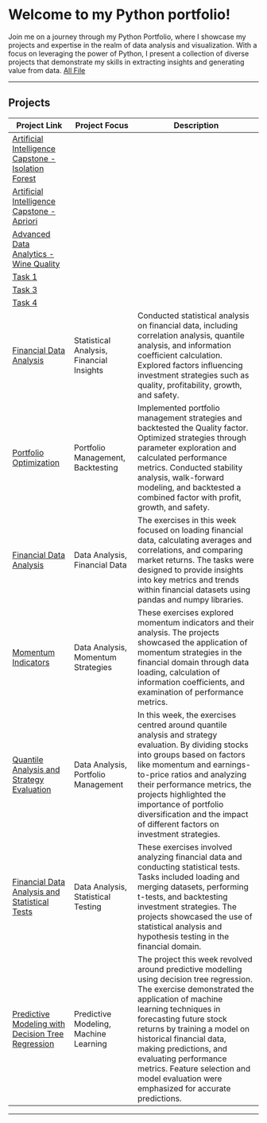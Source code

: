 # Welcome to my Python portfolio!
Join me on a journey through my Python Portfolio, where I showcase my projects and expertise in the realm of data analysis and visualization. With a focus on leveraging the power of Python, I present a collection of diverse projects that demonstrate my skills in extracting insights and generating value from data. [All File](https://drive.google.com/drive/folders/1xeRbBTTlC5fgg6mCHbIBiXvfWdLoEACO?usp=sharing)

---
## Projects

| Project Link | Project Focus | Description |
|--------------|---------------|-------------|
| [Artificial Intelligence Capstone - Isolation Forest](https://colab.research.google.com/drive/1ndBlsvQXI5gdzdWQGDjD1Z9DNMAeX91X?usp=sharing) |  |  |
| [Artificial Intelligence Capstone - Apriori](https://colab.research.google.com/drive/1FbB2AdVLi72MOtoaT0XORRzYxzfee5YP?usp=sharing) |  |  |
| [Advanced Data Analytics - Wine Quality](https://colab.research.google.com/drive/1VHw0KAdTXJCYDtPK6TdNBeF_oDAbjifn?usp=sharing) |  |  |
| [Task 1](https://colab.research.google.com/drive/1xNh5bgJZz-3u50Q-e0LquTD8oehMJX5G) |  |  |
| [Task 3](https://colab.research.google.com/drive/1X3MqwI550VbUvPOn0u6Zkx_X3nMG8Lm2) |  |  |
| [Task 4](https://colab.research.google.com/drive/1jCI2UD7egXU3xBujJgmzaDKlRiRP23_J?usp=sharing) |  |  |
| [Financial Data Analysis](https://colab.research.google.com/drive/1hFkIaVYeagi_uMEyi1ag1tHPk-MRUv4O) | Statistical Analysis, Financial Insights | Conducted statistical analysis on financial data, including correlation analysis, quantile analysis, and information coefficient calculation. Explored factors influencing investment strategies such as quality, profitability, growth, and safety. |
| [Portfolio Optimization](https://colab.research.google.com/drive/1v8XjgoSFh7BP_RpDpJkMQZaDoIDk_1ek) | Portfolio Management, Backtesting | Implemented portfolio management strategies and backtested the Quality factor. Optimized strategies through parameter exploration and calculated performance metrics. Conducted stability analysis, walk-forward modeling, and backtested a combined factor with profit, growth, and safety. |
| [Financial Data Analysis](https://colab.research.google.com/drive/1fuU3B29-i5q5fFUVia36pAR4Zgo2nX7s) | Data Analysis, Financial Data | The exercises in this week focused on loading financial data, calculating averages and correlations, and comparing market returns. The tasks were designed to provide insights into key metrics and trends within financial datasets using pandas and numpy libraries. |
| [Momentum Indicators](https://colab.research.google.com/drive/1eNuF-stLEhPjI6XROjtQFsZHoRwoYys0) | Data Analysis, Momentum Strategies | These exercises explored momentum indicators and their analysis. The projects showcased the application of momentum strategies in the financial domain through data loading, calculation of information coefficients, and examination of performance metrics. |
| [Quantile Analysis and Strategy Evaluation](https://colab.research.google.com/drive/13FBX-IWqX3Lznw06zP0QiBDSeb-SU7qq) | Data Analysis, Portfolio Management | In this week, the exercises centred around quantile analysis and strategy evaluation. By dividing stocks into groups based on factors like momentum and earnings-to-price ratios and analyzing their performance metrics, the projects highlighted the importance of portfolio diversification and the impact of different factors on investment strategies. |
| [Financial Data Analysis and Statistical Tests](https://colab.research.google.com/drive/15yt8l5mxciLP91RbdGnnyFcyj0uUtG24) | Data Analysis, Statistical Testing | These exercises involved analyzing financial data and conducting statistical tests. Tasks included loading and merging datasets, performing t-tests, and backtesting investment strategies. The projects showcased the use of statistical analysis and hypothesis testing in the financial domain. |
| [Predictive Modeling with Decision Tree Regression](https://colab.research.google.com/drive/1Wp1o4qJ6XSnLxehdsTPi2fbUwtcmixPG) | Predictive Modeling, Machine Learning | The project this week revolved around predictive modelling using decision tree regression. The exercise demonstrated the application of machine learning techniques in forecasting future stock returns by training a model on historical financial data, making predictions, and evaluating performance metrics. Feature selection and model evaluation were emphasized for accurate predictions. |

---


